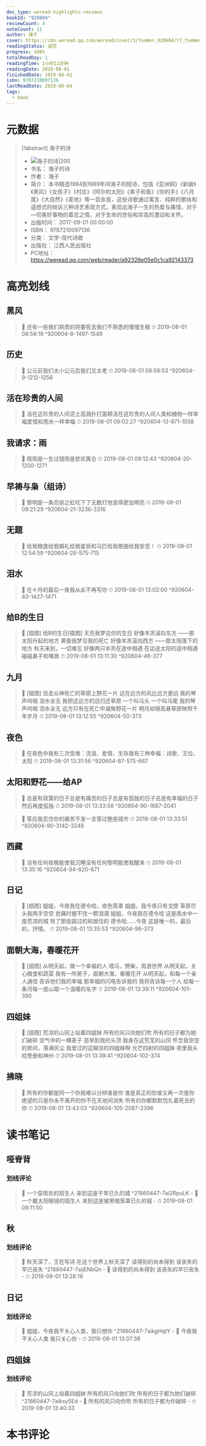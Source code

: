 ```yaml
---
doc_type: weread-highlights-reviews
bookId: "920604"
reviewCount: 4
noteCount: 12
author: 海子
cover: https://cdn.weread.qq.com/weread/cover/3/YueWen_920604/t7_YueWen_920604.jpg
readingStatus: 读完
progress: 100%
totalReadDay: 1
readingTime: 1小时11分钟
readingDate: 2019-08-01
finishedDate: 2019-08-01
isbn: 9787210097136
lastReadDate: 2020-06-04
tags:
  - book
---
```

# 元数据
> [!abstract] 海子的诗
> - ![ 海子的诗|200](https://cdn.weread.qq.com/weread/cover/3/YueWen_920604/t7_YueWen_920604.jpg)
> - 书名： 海子的诗
> - 作者： 海子
> - 简介： 本书精选1984到1989年间海子的短诗，包括《亚洲铜》《新娘》《黑风》《女孩子》《村庄》《阿尔的太阳》《素子和鱼》《你的手》《八月尾》《大自然》《麦地》等一百余首，这些诗歌通过寓言、纯粹的歌咏和遥想式的倾诉三种诗艺表现方式，表现出海子一生的热爱与痛惜，对于—切美好事物的着恋之情，对于生命的世俗和崇高的激动和关怀。
> - 出版时间： 2017-09-01 00:00:00
> - ISBN： 9787210097136
> - 分类： 文学-现代诗歌
> - 出版社： 江西人民出版社
> - PC地址：https://weread.qq.com/web/reader/a92326e05e0c1ca92143373

# 高亮划线

## 黑风

> 📌 还有一些我们熟悉的将要死去我们不熟悉的慢慢生根 
> ⏱ 2019-08-01 08:58:19 ^920604-8-1497-1549

## 历史

> 📌 公元前我们太小公元后我们又太老 
> ⏱ 2019-08-01 08:58:53 ^920604-9-1212-1256

## 活在珍贵的人间

> 📌 活在这珍贵的人间泥土高溅扑打面颊活在这珍贵的人间人类和植物一样幸福爱情和雨水一样幸福 
> ⏱ 2019-08-01 09:02:27 ^920604-13-871-1058

## 我请求：雨

> 📌 雨雨是一生过错雨是悲欢离合 
> ⏱ 2019-08-01 09:12:43 ^920604-20-1200-1271

## 早祷与枭（组诗）

> 📌 黎明是一条亮丽之虹吃下了无数灯他变得更加明亮 
> ⏱ 2019-08-01 09:21:29 ^920604-21-3236-3316

## 无题

> 📌 给我粮食给我婚礼给我星辰和马匹给我歌曲给我安息！ 
> ⏱ 2019-08-01 12:54:59 ^920604-26-575-715

## 泪水

> 📌 在十月的最后一夜我从此不再写你 
> ⏱ 2019-08-01 13:02:00 ^920604-43-1427-1471

## 给B的生日

> 📌 [插图]
   给B的生日[插图]
   天亮我梦见你的生日
   好像羊羔滚向东方
   ——那太阳升起的地方
   黄昏我梦见我的死亡
   好像羊羔滚向西方
   ——那太阳落下的地方
   秋天来到，一切难忘
   好像两只羊羔在途中相遇
   在运送太阳的途中相遇
   碰碰鼻子和嘴唇 
> ⏱ 2019-08-01 13:11:30 ^920604-46-377

## 九月

> 📌 [插图]
   目击众神死亡的草原上野花一片
   远在远方的风比远方更远
   我的琴声呜咽 泪水全无
   我把这远方的远归还草原
   一个叫马头 一个叫马尾
   我的琴声呜咽 泪水全无
   远方只有在死亡中凝聚野花一片
   明月如镜高悬草原映照千年岁月 
> ⏱ 2019-08-01 13:12:55 ^920604-50-373

## 夜色

> 📌 在夜色中我有三次受难：流浪、爱情、生存我有三种幸福：诗歌、王位、太阳 
> ⏱ 2019-08-01 13:31:56 ^920604-87-575-667

## 太阳和野花——给AP

> 📌 总是有寂寞的日子总是有痛苦的日子总是有孤独的日子总是有幸福的日子然后再度孤独 
> ⏱ 2019-08-01 13:33:58 ^920604-90-1887-2041

> 📌 答应我忍住你的痛苦不发一言穿过整座城市 
> ⏱ 2019-08-01 13:33:51 ^920604-90-3142-3248

## 西藏

> 📌 没有任何夜晚能使我沉睡没有任何黎明能使我醒来 
> ⏱ 2019-08-01 13:35:16 ^920604-94-620-671

## 日记

> 📌 [插图]
   姐姐，今夜我在德令哈，夜色笼罩
   姐姐，我今夜只有戈壁
   草原尽头我两手空空
   悲痛时握不住一颗泪滴
   姐姐，今夜我在德令哈
   这是雨水中一座荒凉的城
   除了那些路过的和居住的
   德令哈……今夜
   这是唯一的，最后的，抒情。 
> ⏱ 2019-08-01 13:35:53 ^920604-96-373

## 面朝大海，春暖花开

> 📌 [插图]
   从明天起，做一个幸福的人
   喂马，劈柴，周游世界
   从明天起，关心粮食和蔬菜
   我有一所房子，面朝大海，春暖花开
   从明天起，和每一个亲人通信
   告诉他们我的幸福
   那幸福的闪电告诉我的
   我将告诉每一个人
   给每一条河每一座山取一个温暖的名字 
> ⏱ 2019-08-01 13:39:11 ^920604-101-380

## 四姐妹

> 📌 [插图]
   荒凉的山冈上站着四姐妹
   所有的风只向她们吹
   所有的日子都为她们破碎
   空气中的一棵麦子
   高举到我的头顶
   我身在这荒芜的山冈
   怀念我空空的房间，落满灰尘
   我爱过的这糊涂的四姐妹啊
   光芒四射的四姐妹
   夜里我头枕卷册和神州 
> ⏱ 2019-08-01 13:39:41 ^920604-102-374

## 拂晓

> 📌 所有的你都是同一个你我难以分辨谁是你 谁是真正的你谁又再一次是你绝望的只是你永不离开的你不在天地间消失 所有的你都默默包扎着死去的你 
> ⏱ 2019-08-01 13:43:03 ^920604-105-2087-2396

# 读书笔记

## 哑脊背

### 划线评论
> 📌 一个穿雨衣的陌生人
来到这座干旱已久的城  ^21860447-7ai2RpuLK
    - 💭 一个戴太阳眼镜的陌生人
来到这座被黑暗笼罩已久的城
    - ⏱ 2019-08-01 09:11:50
   
## 秋

### 划线评论
> 📌 秋天深了，王在写诗
在这个世界上秋天深了
该得到的尚未得到
该丧失的早已丧失  ^21860447-7aijENbQn
    - 💭 该得到的尚未得到
该丧失的早已丧失
    - ⏱ 2019-08-01 13:28:18
   
## 日记

### 划线评论
> 📌 姐姐，今夜我不关心人类，我只想你  ^21860447-7aikgHqtY
    - 💭 今夜我不关心人类
我只关心你
    - ⏱ 2019-08-01 13:37:38
   
## 四姐妹

### 划线评论
> 📌 荒凉的山冈上站着四姐妹
所有的风只向她们吹
所有的日子都为她们破碎  ^21860447-7aiksy5Ed
    - 💭 所有的风只向你吹
所有的日子都为你破碎
    - ⏱ 2019-08-01 13:40:33
   
# 本书评论

